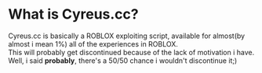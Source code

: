 # What is Cyreus.cc?
Cyreus.cc is basically a ROBLOX exploiting script, available for almost(by almost i mean 1%) all of the experiences in ROBLOX.\
This will probably get discontinued because of the lack of motivation i have.\
Well, i said **probably**, there's a 50/50 chance i wouldn't discontinue it;)
